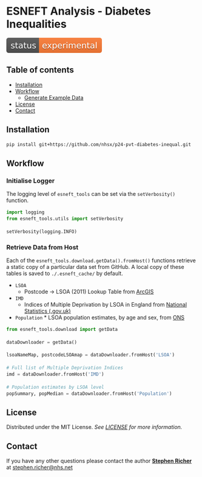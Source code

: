 # ESNEFT Analysis - Diabetes Inequalities

[![status: experimental](https://github.com/GIScience/badges/raw/master/status/experimental.svg)](https://github.com/GIScience/badges#experimental)

## Table of contents

  * [Installation](#installation)
  * [Workflow](#workflow)
    * [Generate Example Data](#generate-example-data)
  * [License](#license)
  * [Contact](#contact)


## Installation

```bash
pip install git+https://github.com/nhsx/p24-pvt-diabetes-inequal.git
```

## Workflow

### Initialise Logger
The logging level of `esneft_tools` can be set via the `setVerbosity()` function.

```python
import logging
from esneft_tools.utils import setVerbosity

setVerbosity(logging.INFO)
```

### Retrieve Data from Host
Each of the `esneft_tools.download.getData().fromHost()` functions retrieve a static copy of a particular data set from GitHub.
A local copy of these tables is saved to `./.esneft_cache/` by default.

  *  `LSOA`
     * Postcode -> LSOA (2011) Lookup Table from [ArcGIS](https://hub.arcgis.com/datasets/6a46e14a6c2441e3ab08c7b277335558/about)
  *  `IMD`
     * Indices of Multiple Deprivation by LSOA in England from [National Statistics (.gov.uk)](https://assets.publishing.service.gov.uk/government/uploads/system/uploads/attachment_data/file/845345/File_7_-_All_IoD2019_Scores__Ranks__Deciles_and_Population_Denominators_3.csv/preview)
  *  `Population`
    * LSOA population estimates, by age and sex, from [ONS](https://www.ons.gov.uk/peoplepopulationandcommunity/populationandmigration/populationestimates/datasets/lowersuperoutputareamidyearpopulationestimates)

```python
from esneft_tools.download import getData

dataDownloader = getData()

lsoaNameMap, postcodeLSOAmap = dataDownloader.fromHost('LSOA')

# Full list of Multiple Deprivation Indices
imd = dataDownloader.fromHost('IMD')

# Population estimates by LSOA level
popSummary, popMedian = dataDownloader.fromHost('Population')
```




## License

Distributed under the MIT License. _See [LICENSE](./LICENSE) for more information._

## Contact

If you have any other questions please contact the author **[Stephen Richer](https://www.linkedin.com/in/stephenricher/)**
at stephen.richer@nhs.net
